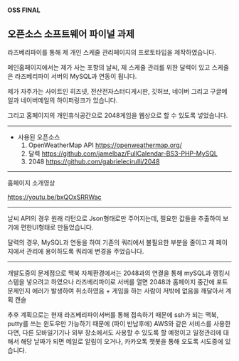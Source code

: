 
#### OSS FINAL

## 오픈소스 소프트웨어 파이널 과제

라즈베리파이를 통해 제 개인 스케줄 관리페이지의 프로토타입을 제작하였습니다.


메인홈페이지에서는 제가 사는 포항의 날씨, 제 스케줄 관리를 위한 달력이 있고 스케줄은 라즈베리파이 서버의 MySQL과 연동이 됩니다.

제가 자주가는 사이트인 히즈넷, 전산전자스터디게시판, 깃허브, 네이버 그리고 구글메일과 네이버메일의 하이퍼링크가 있습니다.

그리고 홈페이지의 개인휴식공간으로 2048게임을 웹상으로 할 수 있도록 넣었습니다.


------------------
- 사용된 오픈소스 
  1. OpenWeatherMap API
    https://openweathermap.org/
  2. 달력
    https://github.com/jamelbaz/FullCalendar-BS3-PHP-MySQL
  3. 2048
    https://github.com/gabrielecirulli/2048

----------------

홈페이지 소개영상

https://youtu.be/bxQOxSRRWac

-------------------

날씨 API의 경우 원래 리턴으로 Json형태로만 주어지는데, 필요한 값들을 추출하여 보기에 편한UI형태로 만들었습니다.

달력의 경우, MySQL과 연동을 하여 기존의 쿼리에서 불필요한 부분을 줄이고 제 페이지에서 관리에 용이하도록 쿼리에 변경을 주었습니다.

---------------

개발도중의 문제점으로 맥북 자체환경에서는 2048과의 연결을 통해 mySQL과 랭킹시스템을 넣으려고 하였으나 라즈베리파이로 서버를 열면 2048과 홈페이지 중간에 포트문제인지 에러가 발생하여 취소하였음 + 게임을 하는 사람이 저밖에 없음을 깨달아서 계획 캔슬  

추후 계획으로는 현재 라즈베리파이서버를 통해 접속하기 때문에 ssh가 되는 맥북, putty를 쓰는 윈도우만 가능하기 때문에 (파이 반납후에)
AWS와 같은 서비스를 사용한다면, 다른 모바일기기나 외부 장소에서도 사용할 수 있도록 할 예정이고
일정관리에 대해서 해당 날짜가 되면 메일로 알림이 오거나, 카카오톡 챗봇을 통해 오도록 시도중에 있습니다.
